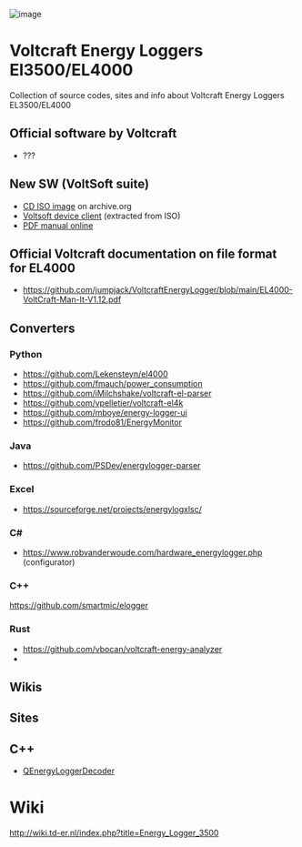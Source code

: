 ![image](https://github.com/jumpjack/VoltcraftEnergyLogger/assets/1620953/543003fe-eedf-4016-af76-0ad30edc6ce3)


# Voltcraft Energy Loggers El3500/EL4000

Collection of source codes, sites and info about Voltcraft Energy Loggers EL3500/EL4000

## Official software by Voltcraft
 - ???

## New SW (VoltSoft suite)
- [CD ISO image](https://archive.org/details/cd_20210113) on archive.org
- [Voltsoft device client](https://github.com/jumpjack/VoltcraftEnergyLogger/blob/main/DeviceClient.zip) (extracted from ISO)
- [PDF manual online](http://www.stevenrogge.be/WordPress/wp-content/uploads/2013/01/VoltsoftUserManual.English.pdf)

## Official Voltcraft documentation on file format for EL4000

- https://github.com/jumpjack/VoltcraftEnergyLogger/blob/main/EL4000-VoltCraft-Man-It-V1.12.pdf

## Converters

### Python

- https://github.com/Lekensteyn/el4000
- https://github.com/fmauch/power_consumption
- https://github.com/iMilchshake/voltcraft-el-parser
- https://github.com/vpelletier/voltcraft-el4k
- https://github.com/mboye/energy-logger-ui
- https://github.com/frodo81/EnergyMonitor

### Java

- https://github.com/PSDev/energylogger-parser

### Excel

- https://sourceforge.net/projects/energylogxlsc/

### C#

- https://www.robvanderwoude.com/hardware_energylogger.php  (configurator)

### C++

https://github.com/smartmic/elogger

### Rust

- https://github.com/vbocan/voltcraft-energy-analyzer
- 

## Wikis


## Sites




## C++

- [QEnergyLoggerDecoder](https://github.com/cvermot/QEnergyLoggerDecoder)

# Wiki

http://wiki.td-er.nl/index.php?title=Energy_Logger_3500

